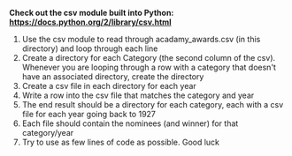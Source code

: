 **Check out the csv module built into Python: https://docs.python.org/2/library/csv.html**
1. Use the csv module to read through acadamy_awards.csv (in this directory) and loop through each line
2. Create a directory for each Category (the second column of the csv). Whenever you are looping through a row with a category that doesn't have an associated directory, create the directory
3. Create a csv file in each directory for each year
4. Write a row into the csv file that matches the category and year
5. The end result should be a directory for each category, each with a csv file for each year going back to 1927
6. Each file should contain the nominees (and winner) for that category/year
7. Try to use as few lines of code as possible. Good luck